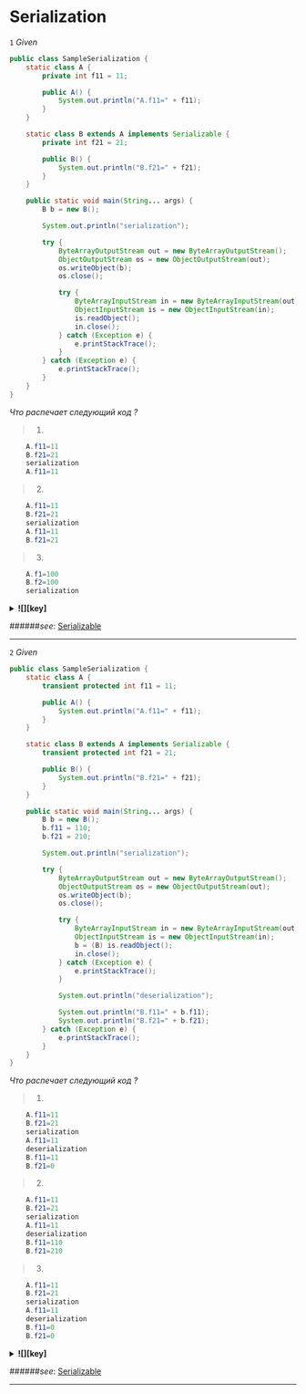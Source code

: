 # Serialization #

<a name="a1"></a>
`1` *Given*

```java
public class SampleSerialization {
    static class A {
        private int f11 = 11;

        public A() {
            System.out.println("A.f11=" + f11);
        }
    }

    static class B extends A implements Serializable {
        private int f21 = 21;

        public B() {
            System.out.println("B.f21=" + f21);
        }
    }

    public static void main(String... args) {
        B b = new B();

        System.out.println("serialization");

        try {
            ByteArrayOutputStream out = new ByteArrayOutputStream();
            ObjectOutputStream os = new ObjectOutputStream(out);
            os.writeObject(b);
            os.close();

            try {
                ByteArrayInputStream in = new ByteArrayInputStream(out.toByteArray());
                ObjectInputStream is = new ObjectInputStream(in);
                is.readObject();
                in.close();
            } catch (Exception e) {
                e.printStackTrace();
            }
        } catch (Exception e) {
            e.printStackTrace();
        }
    }
}
```

*Что распечает следующий код ?*
>1.
```java 
    A.f11=11
    B.f21=21
    serialization
    A.f11=11
```
>2. 
```java 
    A.f11=11
    B.f21=21
    serialization
    A.f11=11
    B.f21=21
```
>3.
```java 
    A.f1=100
    B.f2=100
    serialization
```

<details>
  <summary><strong title="1">![][key]</strong></summary>
    1 are correct.</br>
    <a href="SampleSerialization1.java" title="SampleSerialization1.java">![][code]</a>
</details>

######*see*: [Serializable](http://docs.oracle.com/javase/7/docs/api/index.html?java/io/Serializable.html)

***
<a name="a2"></a>
`2` *Given*

```java
public class SampleSerialization {
    static class A {
        transient protected int f11 = 11;

        public A() {
            System.out.println("A.f11=" + f11);
        }
    }

    static class B extends A implements Serializable {
        transient protected int f21 = 21;

        public B() {
            System.out.println("B.f21=" + f21);
        }
    }

    public static void main(String... args) {
        B b = new B();
        b.f11 = 110;
        b.f21 = 210;

        System.out.println("serialization");

        try {
            ByteArrayOutputStream out = new ByteArrayOutputStream();
            ObjectOutputStream os = new ObjectOutputStream(out);
            os.writeObject(b);
            os.close();

            try {
                ByteArrayInputStream in = new ByteArrayInputStream(out.toByteArray());
                ObjectInputStream is = new ObjectInputStream(in);
                b = (B) is.readObject();
                in.close();
            } catch (Exception e) {
                e.printStackTrace();
            }

            System.out.println("deserialization");

            System.out.println("B.f11=" + b.f11);
            System.out.println("B.f21=" + b.f21);
        } catch (Exception e) {
            e.printStackTrace();
        }
    }
}
```

*Что распечает следующий код ?*
>1.
```java 
    A.f11=11
    B.f21=21
    serialization
    A.f11=11
    deserialization
    B.f11=11
    B.f21=0
```
>2. 
```java 
    A.f11=11
    B.f21=21
    serialization
    A.f11=11
    deserialization
    B.f11=110
    B.f21=210
```
>3.
```java 
    A.f11=11
    B.f21=21
    serialization
    A.f11=11
    deserialization
    B.f11=0
    B.f21=0
```

<details>
  <summary><strong title="1">![][key]</strong></summary>
    1 are correct.</br>
    <a href="SampleSerialization2.java" title="SampleSerialization2.java">![][code]</a>
</details>

######*see*: [Serializable](http://docs.oracle.com/javase/7/docs/api/index.html?java/io/Serializable.html)
***

[key]: https://github.com/vnsmn/interview/blob/master/images/key.png
[help]: https://github.com/vnsmn/interview/blob/master/images/question-24.png
[code]: https://github.com/vnsmn/interview/blob/master/images/source-code-24.png
